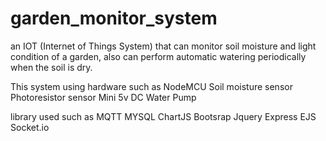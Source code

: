 # garden_monitor_system
an IOT (Internet of Things System) that can monitor soil moisture and light condition of a garden, also can perform automatic watering periodically when the soil is dry.

This system using hardware such as
NodeMCU
Soil moisture sensor
Photoresistor sensor
Mini 5v DC Water Pump

library used such as
MQTT
MYSQL
ChartJS
Bootsrap
Jquery
Express
EJS
Socket.io

